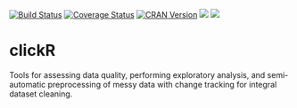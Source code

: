 [![Build Status](https://travis-ci.org/David-Hervas/clickR.svg?branch=master)](https://travis-ci.org/David-Hervas/clickR)
[![Coverage Status](https://codecov.io/github/David-Hervas/clickR/coverage.svg?branch=master)](https://codecov.io/github/David-Hervas/clickR?branch=master) 
[![CRAN Version](http://www.r-pkg.org/badges/version/clickR)](https://CRAN.R-project.org/package=clickR)
[![](http://cranlogs.r-pkg.org/badges/clickR)](https://CRAN.R-project.org/package=clickR)
[![](http://cranlogs.r-pkg.org/badges/grand-total/clickR)](https://CRAN.R-project.org/package=clickR)

# clickR
Tools for assessing data quality, performing exploratory analysis, and semi-automatic preprocessing of messy data with change tracking for integral dataset cleaning.
